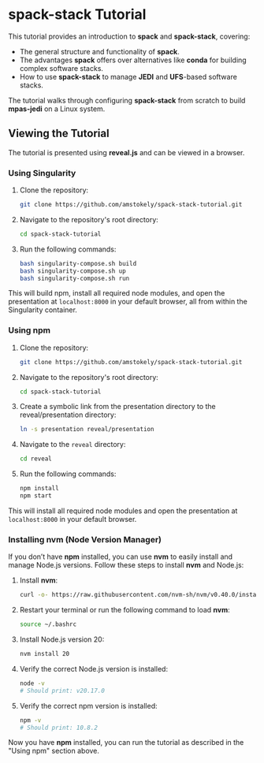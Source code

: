 # spack-stack Tutorial

This tutorial provides an introduction to **spack** and **spack-stack**, covering:

- The general structure and functionality of **spack**.
- The advantages **spack** offers over alternatives like **conda** for building complex software stacks.
- How to use **spack-stack** to manage **JEDI** and **UFS**-based software stacks.

The tutorial walks through configuring **spack-stack** from scratch to build **mpas-jedi** on a Linux system.

## Viewing the Tutorial

The tutorial is presented using **reveal.js** and can be viewed in a browser. 

### Using Singularity

1. Clone the repository:
   ```bash
   git clone https://github.com/amstokely/spack-stack-tutorial.git
   ```

2. Navigate to the repository's root directory:
   ```bash
   cd spack-stack-tutorial
   ```

3. Run the following commands:
   ```bash
   bash singularity-compose.sh build
   bash singularity-compose.sh up 
   bash singularity-compose.sh run
   ```

This will build npm, install all required node modules, and open the presentation at `localhost:8000` in your default browser, all from within the Singularity container.

### Using npm

1. Clone the repository:
   ```bash
   git clone https://github.com/amstokely/spack-stack-tutorial.git
   ```

2. Navigate to the repository's root directory:
   ```bash
   cd spack-stack-tutorial
   ```

3. Create a symbolic link from the presentation directory to the reveal/presentation directory:
   ```bash
   ln -s presentation reveal/presentation
   ```

4. Navigate to the `reveal` directory:
   ```bash
   cd reveal
   ```

5. Run the following commands:
   ```bash
   npm install
   npm start
   ```

This will install all required node modules and open the presentation at `localhost:8000` in your default browser.

### Installing nvm (Node Version Manager)

If you don’t have **npm** installed, you can use **nvm** to easily install and manage Node.js versions. Follow these steps to install **nvm** and Node.js:

1. Install **nvm**:
   ```bash
   curl -o- https://raw.githubusercontent.com/nvm-sh/nvm/v0.40.0/install.sh | bash
   ```

2. Restart your terminal or run the following command to load **nvm**:
   ```bash
   source ~/.bashrc
   ```

3. Install Node.js version 20:
   ```bash
   nvm install 20
   ```

4. Verify the correct Node.js version is installed:
   ```bash
   node -v
   # Should print: v20.17.0
   ```

5. Verify the correct npm version is installed:
   ```bash
   npm -v
   # Should print: 10.8.2
   ```

Now you have **npm** installed, you can run the tutorial as described in the "Using npm" section above.
